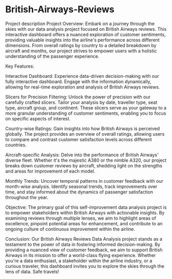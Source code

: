 # British-Airways-Reviews
Project description
Project Overview:
Embark on a journey through the skies with our data analysis project focused on British Airways reviews. This interactive dashboard offers a nuanced exploration of customer sentiments, providing valuable insights into the airline's performance across different dimensions. From overall ratings by country to a detailed breakdown by aircraft and months, our project strives to empower users with a holistic understanding of the passenger experience.

Key Features:

Interactive Dashboard:
Experience data-driven decision-making with our fully interactive dashboard. Engage with the information dynamically, allowing for real-time exploration and analysis of British Airways reviews.

Slicers for Precision Filtering:
Unlock the power of precision with our carefully crafted slicers. Tailor your analysis by date, traveller type, seat type, aircraft group, and continent. These slicers serve as your gateway to a more granular understanding of customer sentiments, enabling you to focus on specific aspects of interest.

Country-wise Ratings:
Gain insights into how British Airways is perceived globally. The project provides an overview of overall ratings, allowing users to compare and contrast customer satisfaction levels across different countries.

Aircraft-specific Analysis:
Delve into the performance of British Airways' diverse fleet. Whether it's the majestic A380 or the nimble A320, our project breaks down customer reviews by aircraft, shedding light on the strengths and areas for improvement of each model.

Monthly Trends:
Uncover temporal patterns in customer feedback with our month-wise analysis. Identify seasonal trends, track improvements over time, and stay informed about the dynamics of passenger satisfaction throughout the year.

Objective:
The primary goal of this self-improvement data analysis project is to empower stakeholders within British Airways with actionable insights. By examining reviews through multiple lenses, we aim to highlight areas of excellence, pinpoint potential areas for enhancement, and contribute to an ongoing culture of continuous improvement within the airline.

Conclusion:
Our British Airways Reviews Data Analysis project stands as a testament to the power of data in fostering informed decision-making. By providing a nuanced view of customer feedback, we aim to support British Airways in its mission to offer a world-class flying experience. Whether you're a data enthusiast, a stakeholder within the airline industry, or a curious traveler, this dashboard invites you to explore the skies through the lens of data. Safe travels! 
